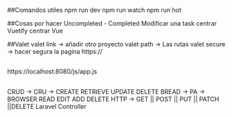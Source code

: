 ##Comandos utiles 
npm run dev
npm run watch 
npm run hot 


##Cosas por hacer
Uncompleted - Completed
Modificar una task
centrar Vuetify
centrar Vue

##Valet
valet link -> añadir otro proyecto
valet path -> Las rutas 
valet secure -> hacer segura la pagina https://

##
https://localhost:8080/js/app.js

##
CRUD -> CRU -> CREATE RETRIEVE UPDATE DELETE
BREAD -> PA -> BROWSER READ EDIT ADD DELETE
HTTP -> GET || POST || PUT || PATCH ||DELETE
    Laravel Controller